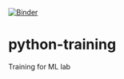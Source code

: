 [![Binder](https://mybinder.org/badge.svg)](https://mybinder.org/v2/gh/djvaughn/python-training/master)
# python-training
Training for ML lab
